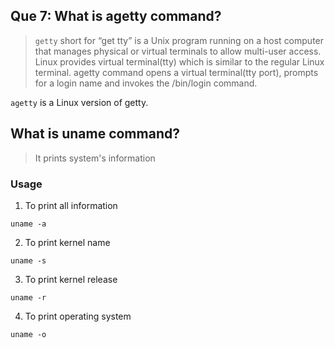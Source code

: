 ## **Que 7: What is agetty command?**

> `getty` short for “get tty” is a Unix program running on a host computer that manages physical or virtual terminals to allow multi-user access. 
> Linux provides virtual terminal(tty) which is similar to the regular Linux terminal. 
> agetty command opens a virtual terminal(tty port), prompts for a login name and invokes the /bin/login command. 

`agetty` is a Linux version of getty.


## What is uname command?
> It prints system's information

### Usage

1. To print all information
```
uname -a
```
2. To print kernel name
```
uname -s
```
3. To print kernel release
```
uname -r
```
4. To print operating system
```
uname -o
```
